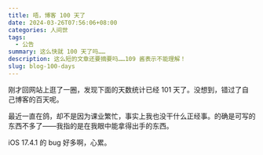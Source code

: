 ```yaml
---
title: 唔，博客 100 天了
date: 2024-03-26T07:56:06+08:00
categories: 人间世
tags:
  - 公告
summary: 这么快就 100 天了吗……
description: 这么短的文章还要摘要吗……109 酱表示不能理解！
slug: blog-100-days
---
```

刚才回网站上逛了一圈，发现下面的天数统计已经 101 天了。没想到，错过了自己博客的百天呢。

最近一直在鸽，却不是因为课业繁忙，事实上我也没干什么正经事。的确是可写的东西不多了——我指的是在我眼中能拿得出手的东西。

iOS 17.4.1 的 bug 好多啊，心累。
